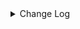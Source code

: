 <details><summary> Change Log </summary>

| Change | Commit | Version |
| --- | --- | --- |
|[improve] http connector options (#8969)|https://github.com/apache/seatunnel/commit/63ff9f910a|2.3.10|
|[Fix][connector-http] fix when post have param (#8434)|https://github.com/apache/seatunnel/commit/c1b2675ab0|2.3.10|
|[Improve] restruct connector common options (#8634)|https://github.com/apache/seatunnel/commit/f3499a6eeb|2.3.10|
|[Improve][dist]add shade check rule (#8136)|https://github.com/apache/seatunnel/commit/51ef800016|2.3.9|
|[Feature][Connector-V2] Add prometheus source and sink (#7265)|https://github.com/apache/seatunnel/commit/dde6f9fcbd|2.3.9|
|[Feature][Restapi] Allow metrics information to be associated to logical plan nodes (#7786)|https://github.com/apache/seatunnel/commit/6b7c53d03c|2.3.9|
|[Fix][Connector-V2] Fix http source can not read streaming (#7703)|https://github.com/apache/seatunnel/commit/a0ffa7ba02|2.3.8|
|[Feature][Connector-V2] Suport choose the start page in http paging (#7180)|https://github.com/apache/seatunnel/commit/ed15f0dcf9|2.3.8|
|[Improve][Connector] Add multi-table sink option check (#7360)|https://github.com/apache/seatunnel/commit/2489f6446b|2.3.7|
|[Improve][API] Make sure the table name in TablePath not be null (#7252)|https://github.com/apache/seatunnel/commit/764d8b0bc8|2.3.7|
|[Feature][Core] Support using upstream table placeholders in sink options and auto replacement (#7131)|https://github.com/apache/seatunnel/commit/c4ca74122c|2.3.6|
|[Feature][Kafka] Support multi-table source read  (#5992)|https://github.com/apache/seatunnel/commit/60104602d1|2.3.6|
|[Improve][CDC] Close idle subtasks gorup(reader/writer) in increment phase (#6526)|https://github.com/apache/seatunnel/commit/454c339b9c|2.3.6|
|Fix HttpSource bug (#6824)|https://github.com/apache/seatunnel/commit/c3ab84caa4|2.3.6|
|[Hotfix] fix http source can not read yyyy-MM-dd HH:mm:ss format bug &amp; Improve DateTime Utils (#6601)|https://github.com/apache/seatunnel/commit/19888e7969|2.3.5|
|[Improve][Connector-V2]Support multi-table sink feature for httpsink (#6316)|https://github.com/apache/seatunnel/commit/e6c51a95c7|2.3.5|
|[Improve][HttpConnector]Increase custom configuration timeout. (#6223)|https://github.com/apache/seatunnel/commit/fa5b7d3d83|2.3.4|
|[Feature][Core] Upgrade flink source translation (#5100)|https://github.com/apache/seatunnel/commit/5aabb14a94|2.3.4|
|[BUG][Connector-V2][Http] fix bug http config no schema option and improve e2e test add case (#5939)|https://github.com/apache/seatunnel/commit/8a71b9e072|2.3.4|
|[Feature][Connector-V2] Support TableSourceFactory/TableSinkFactory on redis  (#5901)|https://github.com/apache/seatunnel/commit/e84dcb8c10|2.3.4|
|[Feature][Connector-V2] Support TableSourceFactory/TableSinkFactory on http (#5816)|https://github.com/apache/seatunnel/commit/6f49ec6ead|2.3.4|
|[Improve][Common] Introduce new error define rule (#5793)|https://github.com/apache/seatunnel/commit/9d1b2582b2|2.3.4|
|[Feature][Transform] add JsonPath transform (#5632)|https://github.com/apache/seatunnel/commit/d908f0af40|2.3.4|
|[Improve] Remove use `SeaTunnelSink::getConsumedType` method and mark it as deprecated (#5755)|https://github.com/apache/seatunnel/commit/8de7408100|2.3.4|
|[Feature][Connector-V2] HTTP supports page increase #5477 (#5561)|https://github.com/apache/seatunnel/commit/bb180b2988|2.3.4|
|[improve][Connector-V2][http] improve http e2e test  (#5655)|https://github.com/apache/seatunnel/commit/f5867adcaa|2.3.4|
|Support config column/primaryKey/constraintKey in schema (#5564)|https://github.com/apache/seatunnel/commit/eac76b4e50|2.3.4|
|[BUG][Connector-V2][http] fix httpheader cover (#5446)|https://github.com/apache/seatunnel/commit/cdd8e0a65e|2.3.4|
|[Feature][Connector][Http] Support multi-line text splits (#4698)|https://github.com/apache/seatunnel/commit/6a524981cb|2.3.2|
|Merge branch &#x27;dev&#x27; into merge/cdc|https://github.com/apache/seatunnel/commit/4324ee1912|2.3.1|
|[Improve][Project] Code format with spotless plugin.|https://github.com/apache/seatunnel/commit/423b583038|2.3.1|
|[Feature][Connector-V2][Github] Adding Github Source Connector (#4155)|https://github.com/apache/seatunnel/commit/49d9172b10|2.3.1|
|[improve][api] Refactoring schema parse (#4157)|https://github.com/apache/seatunnel/commit/b2f573a13e|2.3.1|
|[Improve][build] Give the maven module a human readable name (#4114)|https://github.com/apache/seatunnel/commit/d7cd601051|2.3.1|
|[Improve][Project] Code format with spotless plugin. (#4101)|https://github.com/apache/seatunnel/commit/a2ab166561|2.3.1|
|[Feature][Connector-V2][Persistiq]Add Persistiq source connector (#3460)|https://github.com/apache/seatunnel/commit/aec3912edf|2.3.1|
|[Feature][Connector] add get source method to all source connector (#3846)|https://github.com/apache/seatunnel/commit/417178fb84|2.3.1|
|[Feature][Connector-V2][Notion] Add Notion source connector (#3470)|https://github.com/apache/seatunnel/commit/46abc6d943|2.3.0|
|[Hotfix] [seatunnel-connectors-v2] [connector-http] fix http json request error (#3629)|https://github.com/apache/seatunnel/commit/54f594d6ca|2.3.0|
|[Improve][Connector-V2][Http]Improve json parse option rule for all http connector (#3627)|https://github.com/apache/seatunnel/commit/589e4161ec|2.3.0|
|[Improve][Connector-V2][OneSignal]Unified exception for OneSignal connector (#3609)|https://github.com/apache/seatunnel/commit/97cce8c255|2.3.0|
|[Feature][Connector-V2][HTTP] Use json-path parsing (#3510)|https://github.com/apache/seatunnel/commit/1807eb6c95|2.3.0|
|[Improve][Connector-V2][Http]Unified exception for http source &amp; sink… (#3594)|https://github.com/apache/seatunnel/commit/d798cd8670|2.3.0|
|[Hotfix][OptionRule] Fix option rule about all connectors (#3592)|https://github.com/apache/seatunnel/commit/226dc6a119|2.3.0|
|[Improve][Connector-V2][MyHours]Unified exception for MyHours connector (#3538)|https://github.com/apache/seatunnel/commit/48ab7c97d5|2.3.0|
|[Improve][Connector-V2][Gitlab] Unified excetion for Gitlab connector and improve optione rule (#3533)|https://github.com/apache/seatunnel/commit/77f68f1eef|2.3.0|
|[Improve][Connector-V2][Klaviyo]Unified exception for Klaviyo connector (#3555)|https://github.com/apache/seatunnel/commit/08f8615078|2.3.0|
|[Feature][Connector-V2][Jira]Add Jira source connector (#3473)|https://github.com/apache/seatunnel/commit/fb40162c07|2.3.0|
|[Improve][Connector-V2][Lemlist] Unified exception for lemlist connector (#3534)|https://github.com/apache/seatunnel/commit/705728ebbb|2.3.0|
|[Feature][Connector V2] add gitlab source connector (#3408)|https://github.com/apache/seatunnel/commit/545595c6d2|2.3.0|
|[Feature][Connector-V2][OneSignal]Add OneSignal source conector (#3454)|https://github.com/apache/seatunnel/commit/b318b3166f|2.3.0|
|[Feature][Connector-V2][Klaviyo]Add Klaviyo source connector (#3443)|https://github.com/apache/seatunnel/commit/fc00a2866b|2.3.0|
|[Feature][Connector-V2][Lemlist]Add Lemlist source connector (#3346)|https://github.com/apache/seatunnel/commit/12d66b4247|2.3.0|
|[HotFix][Core][API] Fix OptionValidation error code (#3439)|https://github.com/apache/seatunnel/commit/ace219f376|2.3.0|
|[Improve][Connector-V2][My Hours]Add http method enum &amp;&amp; Improve My Hours connector option rule (#3390)|https://github.com/apache/seatunnel/commit/a86c9d90f7|2.3.0|
|[Feature][Connector-V2][Http] Add option rules &amp;&amp; Improve Myhours sink connector (#3351)|https://github.com/apache/seatunnel/commit/cc8bb60c83|2.3.0|
|[Feature][Connector-V2][My Hours] Add My Hours Source Connector (#3228)|https://github.com/apache/seatunnel/commit/4104a3e30e|2.3.0|
|[Improve][all] change Log to @Slf4j (#3001)|https://github.com/apache/seatunnel/commit/6016100f12|2.3.0-beta|
|[Bug][format][json] Fix jackson package conflict with spark (#2934)|https://github.com/apache/seatunnel/commit/1a92b8369b|2.3.0-beta|
|[Bug][Connector-V2] Fix wechat sink data serialization (#2856)|https://github.com/apache/seatunnel/commit/3aee11fc16|2.3.0-beta|
|[Improve][Connector-V2] Improve http connector (#2833)|https://github.com/apache/seatunnel/commit/5b3957bc52|2.2.0-beta|
|[DEV][Api] Replace SeaTunnelContext with JobContext and remove singleton pattern (#2706)|https://github.com/apache/seatunnel/commit/cbf82f755c|2.2.0-beta|
|[Improve][build] Improved scope of maven-shade-plugin (#2665)|https://github.com/apache/seatunnel/commit/93bc8bd116|2.2.0-beta|
|[#2606]Dependency management split (#2630)|https://github.com/apache/seatunnel/commit/fc047be69b|2.2.0-beta|
|[chore][connector-common] Rename SeatunnelSchema to SeaTunnelSchema (#2538)|https://github.com/apache/seatunnel/commit/7dc2a27388|2.2.0-beta|
|[Bug][Connector-V2] Fix the bug that set params by mistake (#2511) (#2513)|https://github.com/apache/seatunnel/commit/ead3d68b0e|2.2.0-beta|
|[Improve][Connector-V2] Http source support user-defined schema (#2439)|https://github.com/apache/seatunnel/commit/793933b6b8|2.2.0-beta|
| [Feature][Connector-V2]  Add Enterprise Wechat sink connector (#2412)|https://github.com/apache/seatunnel/commit/3e200e0a38|2.2.0-beta|
|[Improve][Connector-V2] Format SeaTunnelRow use seatunnel-format-json (#2435)|https://github.com/apache/seatunnel/commit/e4e8f7fbff|2.2.0-beta|
|[Improve][Connector-V2] Make the attribute of http-connector from private to protected (#2418)|https://github.com/apache/seatunnel/commit/f3b00ef696|2.2.0-beta|
|[Feature][Connector-V2] Add feishu sink (#2381)|https://github.com/apache/seatunnel/commit/0fec8ca438|2.2.0-beta|
|[Feature][Connector-V2] Add http sink(Webhook) (#2348)|https://github.com/apache/seatunnel/commit/4b7207490a|2.2.0-beta|
|[Improve][Http Connector-V2-Source] Refactor the code and make code more clearly (#2322)|https://github.com/apache/seatunnel/commit/a9a797ad85|2.2.0-beta|
|[Improve][Connector-V2] Fix the log information (#2317)|https://github.com/apache/seatunnel/commit/736983a708|2.2.0-beta|
|[Improve][Connector-V2] Http client provider improve (#2312)|https://github.com/apache/seatunnel/commit/cc950007c8|2.2.0-beta|
|[Improve][Connector-V2] Fix &#x27;Singleton&#x27; word error (#2309)|https://github.com/apache/seatunnel/commit/12ebcb4a0d|2.2.0-beta|
|[api-draft][Optimize] Optimize module name (#2062)|https://github.com/apache/seatunnel/commit/f79e3112b1|2.2.0-beta|

</details>
